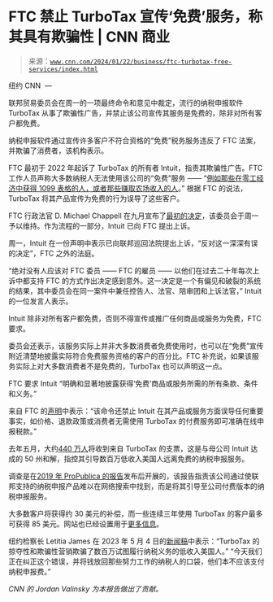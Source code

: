 <!--yml

category: 未分类

date: 2024-05-27 15:04:11

-->

# FTC 禁止 TurboTax 宣传‘免费’服务，称其具有欺骗性 | CNN 商业

> 来源：[`www.cnn.com/2024/01/22/business/ftc-turbotax-free-services/index.html`](https://www.cnn.com/2024/01/22/business/ftc-turbotax-free-services/index.html)

纽约 CNN  —

联邦贸易委员会在周一的一项最终命令和意见中裁定，流行的纳税申报软件 TurboTax 从事了欺骗性广告，并禁止该公司宣传其服务是免费的，除非对所有客户都免费。

纳税申报软件通过宣传许多客户不符合资格的“免费”税务服务违反了 FTC 法案，并欺骗了消费者，该机构表示。

FTC 最初于 2022 年起诉了 TurboTax 的所有者 Intuit，指责其欺骗性广告。FTC 工作人员声称大多数纳税人无法使用该公司的“免费”服务 —— “[例如那些在零工经济中获得 1099 表格的人，或者那些赚取农场收入的人](https://www.ftc.gov/news-events/news/press-releases/2023/09/administrative-law-judge-issues-initial-decision-ftcs-case-against-intuit-inc)。” 根据 FTC 的说法，TurboTax 将其产品宣传为免费的行为误导了这些客户。

FTC 行政法官 D. Michael Chappell 在九月宣布了[最初的决定](https://www.ftc.gov/news-events/news/press-releases/2023/09/administrative-law-judge-issues-initial-decision-ftcs-case-against-intuit-inc)，该委员会于周一予以维持。作为流程的一部分，Intuit 已向 FTC 提出上诉。

周一，Intuit 在一份声明中表示已向联邦巡回法院提出上诉，“反对这一深深有误的决定”，FTC 之外的法庭。

“绝对没有人应该对 FTC 委员 —— FTC 的雇员 —— 以他们在过去二十年每次上诉中都支持 FTC 的方式作出决定感到意外。这一决定是一个有偏见和破裂的系统的结果，其中委员会在同一案件中兼任控告人、法官、陪审团和上诉法官，” Intuit 的一位发言人表示。

Intuit 除非对所有客户都免费，否则不得宣传或推广任何商品或服务为免费，FTC 要求。

委员会还表示，该服务实际上并非大多数消费者免费使用时，也可以在“免费”宣传附近清楚地披露实际符合免费服务资格的客户的百分比。FTC 补充说，如果该服务实际上对大多数消费者不是免费的，TurboTax 也可以声明这一点。

FTC 要求 Intuit “明确和显著地披露获得‘免费’商品或服务所需的所有条款、条件和义务。”

来自 FTC 的[声明](https://www.ftc.gov/news-events/news/press-releases/2024/01/ftc-issues-opinion-finding-turbotax-maker-intuit-inc-engaged-deceptive-practices)中表示：“该命令还禁止 Intuit 在其产品或服务方面误导任何重要事实，如价格、退款政策或消费者无需使用 TurboTax 的付费服务即可准确在线申报税款。”

去年五月，大约[440 万人](https://www.cnn.com/2023/05/09/business/turbotax-settlement/index.html)将收到来自 TurboTax 的支票，这是与母公司 Intuit 达成的 50 州和解，指控其引导数百万低收入美国人远离免费的纳税申报服务。

调查是在[2019 年 ProPublica 的报告](https://www.propublica.org/article/inside-turbotax-20-year-fight-to-stop-americans-from-filing-their-taxes-for-free)发布后开展的，该报告指责该公司通过使联邦支持的纳税申报产品难以在网络搜索中找到，而是将其引导至公司付费版本的纳税申报服务。

大多数客户将获得约 30 美元的补偿，而一些连续三年使用 TurboTax 的客户最多可获得 85 美元。网站也已经设置用于[更多信息](https://agturbotaxsettlement.com/Home/portalid/0)。

纽约检察长 Letitia James 在 2023 年 5 月 4 日的[新闻稿](https://ag.ny.gov/press-release/2023/consumer-alert-attorney-general-james-distributes-141-million-settlement)中表示：“TurboTax 的掠夺性和欺骗性营销欺骗了数百万试图履行纳税义务的低收入美国人。” “今天我们正在纠正这个错误，并将钱放回那些努力工作的纳税人的口袋，他们本不应该支付纳税申报费。”

*CNN 的 Jordan Valinsky 为本报告做出了贡献。*
